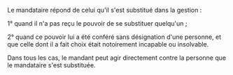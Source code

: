   
 Le mandataire répond de celui qu'il s'est substitué dans la gestion :  

  
 1° quand il n'a pas reçu le pouvoir de se substituer quelqu'un ;  

  
 2° quand ce pouvoir lui a été conféré sans désignation d'une personne, et que celle dont il a fait choix était notoirement incapable ou insolvable.  

  
 Dans tous les cas, le mandant peut agir directement contre la personne que le mandataire s'est substituée.  
